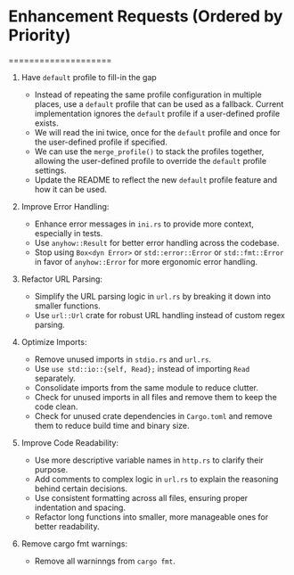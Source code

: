 # Enhancement Requests (Ordered by Priority)

====================

1. Have `default` profile to fill-in the gap

    - Instead of repeating the same profile configuration in multiple places, use a `default` profile that can be used as a fallback. Current implementation ignores the `default` profile if a user-defined profile exists.
    - We will read the ini twice, once for the `default` profile and once for the user-defined profile if specified.
    - We can use the `merge_profile()` to stack the profiles together, allowing the user-defined profile to override the `default` profile settings.
    - Update the README to reflect the new `default` profile feature and how it can be used.

1. Improve Error Handling:
   - Enhance error messages in `ini.rs` to provide more context, especially in tests.
   - Use `anyhow::Result` for better error handling across the codebase.
   - Stop using `Box<dyn Error>` or `std::error::Error` or `std::fmt::Error` in favor of `anyhow::Error` for more ergonomic error handling.

1. Refactor URL Parsing:

    - Simplify the URL parsing logic in `url.rs` by breaking it down into smaller functions.
    - Use `url::Url` crate for robust URL handling instead of custom regex parsing.

1. Optimize Imports:

    - Remove unused imports in `stdio.rs` and `url.rs`.
    - Use `use std::io::{self, Read};` instead of importing `Read` separately.
    - Consolidate imports from the same module to reduce clutter.
    - Check for unused imports in all files and remove them to keep the code clean.
    - Check for unused crate dependencies in `Cargo.toml` and remove them to reduce build time and binary size.

1. Improve Code Readability:

    - Use more descriptive variable names in `http.rs` to clarify their purpose.
    - Add comments to complex logic in `url.rs` to explain the reasoning behind certain decisions.
    - Use consistent formatting across all files, ensuring proper indentation and spacing.
    - Refactor long functions into smaller, more manageable ones for better readability.

1. Remove cargo fmt warnings:

    - Remove all warninngs from `cargo fmt`.
